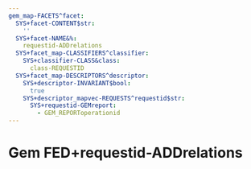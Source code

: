 ```yaml
---
gem_map-FACETS^facet:
  SYS+facet-CONTENT$str:
    ''
  SYS+facet-NAME&%:
    requestid-ADDrelations
  SYS+facet_map-CLASSIFIERS^classifier:
    SYS+classifier-CLASS&class:
      class-REQUESTID
  SYS+facet_map-DESCRIPTORS^descriptor:
    SYS+descriptor-INVARIANT$bool:
      true
    SYS+descriptor_mapvec-REQUESTS^requestid$str:
      SYS+requestid-GEMreport:
        - GEM_REPORToperationid
---
```

# Gem FED+requestid-ADDrelations

